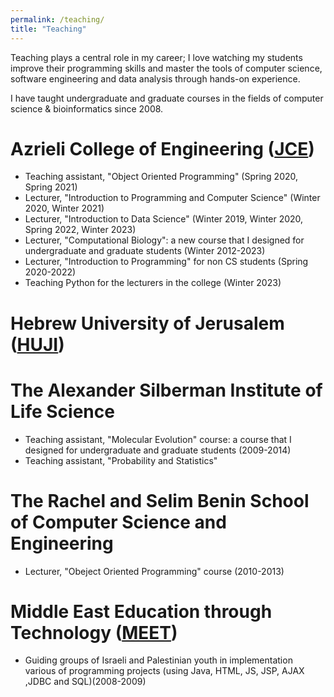 ```yaml
---
permalink: /teaching/
title: "Teaching"
---
```


Teaching plays a central role in my career; I love watching my students improve their
programming skills and master the tools of computer science, software engineering and data analysis through hands-on
experience.

I have taught undergraduate and graduate courses in the fields of computer science & bioinformatics since 2008.


Azrieli College of Engineering ([JCE](https://www.jce.ac.il/en/))
======
  * Teaching assistant, "Object Oriented Programming" (Spring 2020, Spring 2021)
  * Lecturer, "Introduction to Programming and Computer Science" (Winter 2020, Winter 2021)
  * Lecturer, "Introduction to Data Science" (Winter 2019, Winter 2020, Spring 2022, Winter 2023)
  * Lecturer, "Computational Biology": a new course that I designed for undergraduate and graduate students (Winter 2012-2023)
  * Lecturer, "Introduction to Programming" for non CS students (Spring 2020-2022)
  * Teaching Python for the lecturers in the college (Winter 2023)


Hebrew University of Jerusalem ([HUJI](https://en.huji.ac.il/))
======
 The Alexander Silberman Institute of Life Science
 =======
 * Teaching assistant, "Molecular Evolution" course: a course that I designed for undergraduate and graduate students (2009-2014)
 * Teaching assistant, "Probability and Statistics" 
 
 The Rachel and Selim Benin School of Computer Science and Engineering 
 =======
 * Lecturer, "Obeject Oriented Programming" course (2010-2013)


Middle East Education through Technology ([MEET](https://www.meet.mit.edu/))
======
 * Guiding groups of Israeli and Palestinian youth in implementation various of programming projects (using Java, HTML, JS, JSP, AJAX ,JDBC and SQL)(2008-2009)
